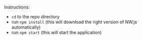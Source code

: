 Instructions:

-	`cd` to the repo directory
-	run `npm install` (this will download the right version of NW.js automatically)
-	run `npm start` (this will start the application)
